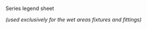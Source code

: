 <span class="transform-to-uppercase">Series legend sheet</span>

_(used exclusively for the wet areas fixtures and fittings)_
